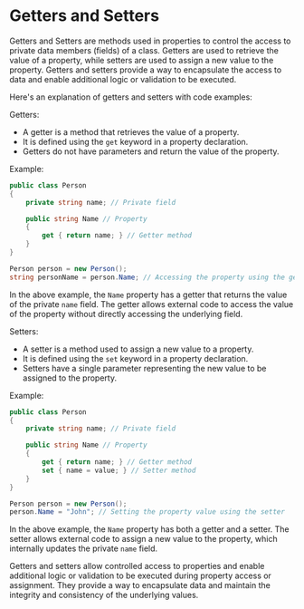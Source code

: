 # Getters and Setters

Getters and Setters are methods used in properties to control the access to private data members (fields) of a class. Getters are used to retrieve the value of a property, while setters are used to assign a new value to the property. Getters and setters provide a way to encapsulate the access to data and enable additional logic or validation to be executed.

Here's an explanation of getters and setters with code examples:

Getters:

* A getter is a method that retrieves the value of a property.
* It is defined using the `get` keyword in a property declaration.
* Getters do not have parameters and return the value of the property.

Example:

```csharp
public class Person
{
    private string name; // Private field

    public string Name // Property
    {
        get { return name; } // Getter method
    }
}

Person person = new Person();
string personName = person.Name; // Accessing the property using the getter
```

In the above example, the `Name` property has a getter that returns the value of the private `name` field. The getter allows external code to access the value of the property without directly accessing the underlying field.

Setters:

* A setter is a method used to assign a new value to a property.
* It is defined using the `set` keyword in a property declaration.
* Setters have a single parameter representing the new value to be assigned to the property.

Example:

```csharp
public class Person
{
    private string name; // Private field

    public string Name // Property
    {
        get { return name; } // Getter method
        set { name = value; } // Setter method
    }
}

Person person = new Person();
person.Name = "John"; // Setting the property value using the setter
```

In the above example, the `Name` property has both a getter and a setter. The setter allows external code to assign a new value to the property, which internally updates the private `name` field.

Getters and setters allow controlled access to properties and enable additional logic or validation to be executed during property access or assignment. They provide a way to encapsulate data and maintain the integrity and consistency of the underlying values.
